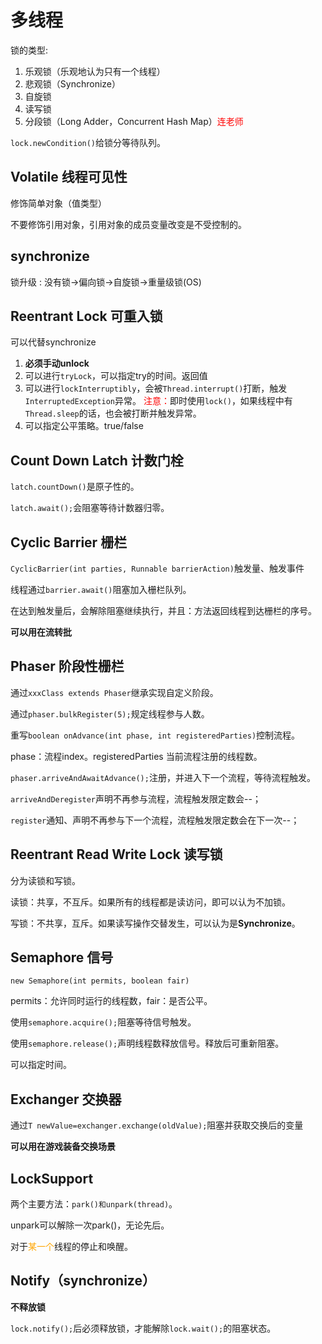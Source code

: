 # 多线程

锁的类型:

1. 乐观锁（乐观地认为只有一个线程）
2. 悲观锁（Synchronize）
3. 自旋锁
4. 读写锁
5. 分段锁（Long Adder，Concurrent Hash Map）<font color="red">连老师</font>

```lock.newCondition()```给锁分等待队列。

## Volatile 线程可见性

修饰简单对象（值类型）

不要修饰引用对象，引用对象的成员变量改变是不受控制的。

## synchronize

锁升级 : 没有锁->偏向锁->自旋锁->重量级锁(OS)

## Reentrant Lock 可重入锁

可以代替synchronize

1. __必须手动unlock__
2. 可以进行```tryLock```，可以指定try的时间。返回值
3. 可以进行```lockInterruptibly```，会被```Thread.interrupt()```打断，触发```InterruptedException```异常。
   <font color="red">注意：</font>即时使用```lock()```，如果线程中有```Thread.sleep```的话，也会被打断并触发异常。
4. 可以指定公平策略。true/false

## Count Down Latch 计数门栓

```latch.countDown()```是原子性的。

```latch.await();```会阻塞等待计数器归零。

## Cyclic Barrier 栅栏

```CyclicBarrier(int parties, Runnable barrierAction)```触发量、触发事件

线程通过```barrier.await()```阻塞加入栅栏队列。

在达到触发量后，会解除阻塞继续执行，并且：方法返回线程到达栅栏的序号。

**可以用在流转批**

## Phaser 阶段性栅栏

通过```xxxClass extends Phaser```继承实现自定义阶段。

通过```phaser.bulkRegister(5);```规定线程参与人数。

重写```boolean onAdvance(int phase, int registeredParties)```控制流程。

phase：流程index。registeredParties 当前流程注册的线程数。

```phaser.arriveAndAwaitAdvance();```注册，并进入下一个流程，等待流程触发。

```arriveAndDeregister```声明不再参与流程，流程触发限定数会--；

```register```通知、声明不再参与下一个流程，流程触发限定数会在下一次--；

##  Reentrant Read Write Lock 读写锁

分为读锁和写锁。

读锁：共享，不互斥。如果所有的线程都是读访问，即可以认为不加锁。

写锁：不共享，互斥。如果读写操作交替发生，可以认为是**Synchronize**。

## Semaphore 信号

```new Semaphore(int permits, boolean fair)```

permits：允许同时运行的线程数，fair：是否公平。

使用```semaphore.acquire();```阻塞等待信号触发。

使用```semaphore.release();```声明线程数释放信号。释放后可重新阻塞。

可以指定时间。

## Exchanger 交换器

通过```T newValue=exchanger.exchange(oldValue);```阻塞并获取交换后的变量

**可以用在游戏装备交换场景**

## LockSupport

两个主要方法：```park()和unpark(thread)```。

unpark可以解除一次park()，无论先后。

对于<font color="orange">某一个</font>线程的停止和唤醒。

## Notify（synchronize）

__不释放锁__

```lock.notify();```后必须释放锁，才能解除```lock.wait();```的阻塞状态。